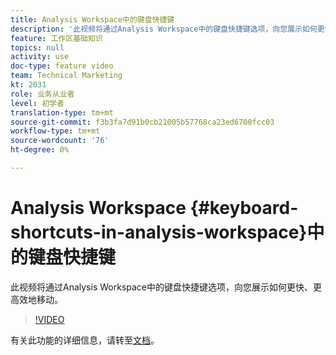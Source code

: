 ```yaml
---
title: Analysis Workspace中的键盘快捷键
description: '此视频将通过Analysis Workspace中的键盘快捷键选项，向您展示如何更快、更高效地移动。 '
feature: 工作区基础知识
topics: null
activity: use
doc-type: feature video
team: Technical Marketing
kt: 2031
role: 业务从业者
level: 初学者
translation-type: tm+mt
source-git-commit: f3b3fa7d91b0cb21005b57768ca23ed6700fcc03
workflow-type: tm+mt
source-wordcount: '76'
ht-degree: 0%

---
```



# Analysis Workspace {#keyboard-shortcuts-in-analysis-workspace}中的键盘快捷键

此视频将通过Analysis Workspace中的键盘快捷键选项，向您展示如何更快、更高效地移动。

>[!VIDEO](https://video.tv.adobe.com/v/23984/?quality=12)

有关此功能的详细信息，请转至[文档](https://marketing.adobe.com/resources/help/en_US/analytics/analysis-workspace/fa_shortcut_keys.html)。

